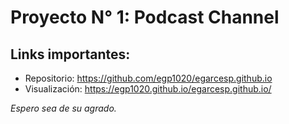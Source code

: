 # Proyecto N° 1: Podcast Channel

## Links importantes:
- Repositorio: https://github.com/egp1020/egarcesp.github.io
- Visualización: https://egp1020.github.io/egarcesp.github.io/

*Espero sea de su agrado.*
